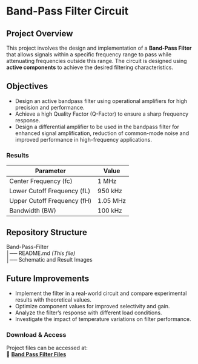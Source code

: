 # Band-Pass Filter Circuit

## Project Overview
This project involves the design and implementation of a **Band-Pass Filter** that allows signals within a specific frequency range to pass while attenuating frequencies outside this range. The circuit is designed using **active components** to achieve the desired filtering characteristics.

## Objectives
- Design an active bandpass filter using operational amplifiers for high precision and performance.
- Achieve a high Quality Factor (Q-Factor) to ensure a sharp frequency response.
- Design a differential amplifier to be used in the bandpass filter for enhanced signal amplification, reduction of common-mode noise and improved performance in high-frequency applications.

### Results
| Parameter                  | Value  |
|----------------------------|--------|
| Center Frequency (fc)      | 1 MHz  |
| Lower Cutoff Frequency (fL)| 950 kHz|
| Upper Cutoff Frequency (fH)| 1.05 MHz |
| Bandwidth (BW)            | 100 kHz |

## Repository Structure
Band-Pass-Filter  
│── README.md  *(This file)*  
│── Schematic and Result Images

## Future Improvements
-  Implement the filter in a real-world circuit and compare experimental results with
 theoretical values.
- Optimize component values for improved selectivity and gain.
- Analyze the filter’s response with different load conditions.
- Investigate the impact of temperature variations on filter performance.

### **Download & Access**  
Project files can be accessed at:  
🔗 **[Band Pass Filter Files](https://drive.google.com/drive/folders/16mCnbkOW5zMaK1zLOXQw0S1Pze9bXiIG?usp=sharing)**  

